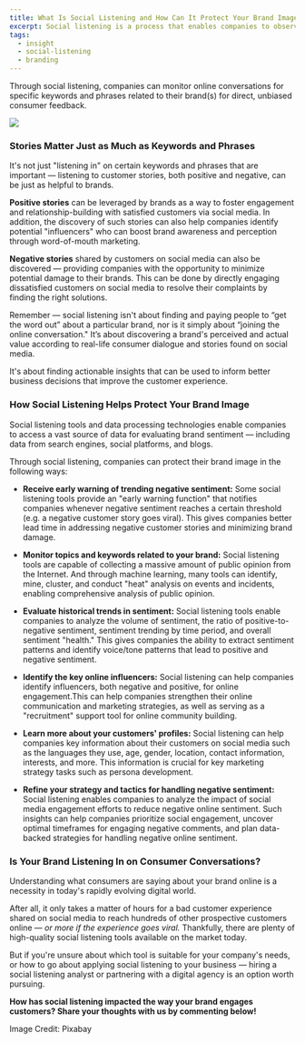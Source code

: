 ```yaml
---
title: What Is Social Listening and How Can It Protect Your Brand Image?
excerpt: Social listening is a process that enables companies to observe customer conversations on social media in order to get valuable feedback on their products and services.  
tags:
  - insight
  - social-listening
  - branding
---
```


Through social listening, companies can monitor online conversations for specific keywords and phrases related to their brand(s) for direct, unbiased consumer feedback. 

![](/content/images/2016/09/social-1206614_1280.png)

### Stories Matter Just as Much as Keywords and Phrases

It's not just "listening in" on certain keywords and phrases that are important — listening to customer stories, both positive and negative, can be just as helpful to brands. 

**Positive stories** can be leveraged by brands as a way to foster engagement and relationship-building with satisfied customers via social media. In addition, the discovery of such stories can also help companies identify potential "influencers" who can boost brand awareness and perception through word-of-mouth marketing.  

**Negative stories** shared by customers on social media can also be discovered — providing companies with the opportunity to minimize potential damage to their brands. This can be done by directly engaging dissatisfied customers on social media to resolve their complaints by finding the right solutions.  

Remember — social listening isn't about finding and paying people to “get the word out” about a particular brand, nor is it simply about “joining the online conversation." It’s about discovering a brand's perceived and actual value according to real-life consumer dialogue and stories found on social media. 

It's about finding actionable insights that can be used to inform better business decisions that improve the customer experience. 

### How Social Listening Helps Protect Your Brand Image

Social listening tools and data processing technologies enable companies to access a vast source of data for evaluating brand sentiment — including data from search engines, social platforms, and blogs.  

Through social listening, companies can protect their brand image in the following ways: 

- **Receive early warning of trending negative sentiment:** Some social listening tools provide an "early warning function" that notifies companies whenever negative sentiment reaches a certain threshold (e.g. a negative customer story goes viral). This gives companies better lead time in addressing negative customer stories and minimizing brand damage.  

- **Monitor topics and keywords related to your brand:** Social listening tools are capable of collecting a massive amount of public opinion from the Internet. And through machine learning, many tools can identify, mine, cluster, and conduct "heat" analysis on events and incidents, enabling comprehensive analysis of public opinion.  
- **Evaluate historical trends in sentiment:** Social listening tools enable companies to analyze the volume of sentiment, the ratio of positive-to-negative sentiment, sentiment trending by time period, and overall sentiment "health." This gives companies the ability to extract sentiment patterns and identify voice/tone patterns that lead to positive and negative sentiment.  

- **Identify the key online influencers:** Social listening can help companies identify influencers, both negative and positive, for online engagement.This can help companies strengthen their online communication and marketing strategies, as well as serving as a "recruitment" support tool for online community building.  

- **Learn more about your customers' profiles:** Social listening can help companies key information about their customers on social media such as the languages they use, age, gender, location, contact information, interests, and more. This information is crucial for key marketing strategy tasks such as persona development.  

- **Refine your strategy and tactics for handling negative sentiment:** Social listening enables companies to analyze the impact of social media engagement efforts to reduce negative online sentiment. Such insights can help companies prioritize social engagement, uncover optimal timeframes for engaging negative comments, and plan data-backed strategies for handling negative online sentiment. 


### Is Your Brand Listening In on Consumer Conversations? 

Understanding what consumers are saying about your brand online is a necessity in today's rapidly evolving digital world. 

After all, it only takes a matter of hours for a bad customer experience shared on social media to reach hundreds of other prospective customers online — *or more if the experience goes viral.* Thankfully, there are plenty of high-quality social listening tools available on the market today. 

But if you're unsure about which tool is suitable for your company's needs, or how to go about applying social listening to your business — hiring a social listening analyst or partnering with a digital agency is an option worth pursuing. 



**How has social listening impacted the way your brand engages customers? Share your thoughts with us by commenting below!**

Image Credit: Pixabay 